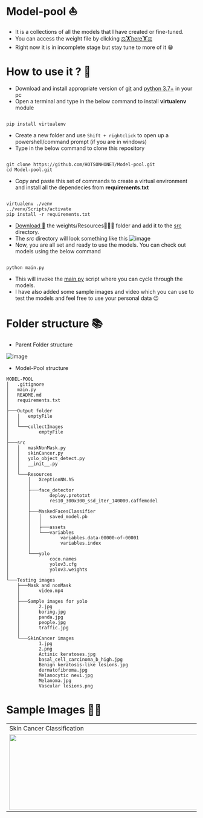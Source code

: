 # Model-pool ⛵
- It is a collections of all the models that I have created or fine-tuned.
- You can access the weight file by clicking [⚖🏋here🏋⚖](https://drive.google.com/drive/folders/1-IVdOHjcVkgDws0A3LLIV9gZg2oBSAlU?usp=sharing)
- Right now it is in incomplete stage but stay tune to more of it 😁

# How to use it ? 🤔
- Download and install appropriate version of [git](https://git-scm.com/downloads) and [python 3.7+](https://www.python.org/downloads/release/python-378/) in your pc 
- Open a terminal and type in the below command to install **virtualenv** module
~~~

pip install virtualenv

~~~
- Create a new folder and use `Shift + rightclick` to open up a powershell/command prompt (if you are in windows)
- Type in the below command to clone this repository
~~~

git clone https://github.com/HOTSONHONET/Model-pool.git
cd Model-pool.git

~~~
- Copy and paste this set of commands to create a virtual environment and install all the dependecies from **requirements.txt**
~~~

virtualenv ./venv
../venv/Scripts/activate
pip install -r requirements.txt

~~~
- [Download 🔽](https://drive.google.com/drive/folders/1-IVdOHjcVkgDws0A3LLIV9gZg2oBSAlU?usp=sharing) the weights/Resources🏋🏼‍♀️ folder and add it to the [src](https://github.com/HOTSONHONET/Model-pool/tree/main/src) directory.
- The *src* directory will look something like this
![image](https://user-images.githubusercontent.com/56304060/135649971-bbf1b3f7-315b-4956-b9d7-b787fa29cb41.png)
- Now, you are all set and ready to use the models. You can check out models using the below command
~~~

python main.py

~~~
- This will invoke the [main.py](https://github.com/HOTSONHONET/Model-pool/blob/main/main.py) script where you can cycle through the models.  
- I have also added some sample images and video which you can use to test the models and feel free to use your personal data 😉

# Folder structure 📚
- Parent Folder structure

![image](https://user-images.githubusercontent.com/56304060/135654086-3f14feba-d4e5-4565-ad91-85850f99629e.png)
- Model-Pool structure
```
MODEL-POOL
│   .gitignore
│   main.py
│   README.md
│   requirements.txt
│
├───Output folder
│   │   emptyFile
│   │
│   └───collectImages
│           emptyFile
│
├───src
│   │   maskNonMask.py
│   │   skinCancer.py
│   │   yolo_object_detect.py
│   │   __init__.py
│   │
│   └───Resources
│       │   XceptionNN.h5
│       │
│       ├───face_detector
│       │       deploy.prototxt
│       │       res10_300x300_ssd_iter_140000.caffemodel
│       │
│       ├───MaskedFacesClassifier
│       │   │   saved_model.pb
│       │   │
│       │   ├───assets
│       │   └───variables
│       │           variables.data-00000-of-00001
│       │           variables.index
│       │
│       └───yolo
│               coco.names
│               yolov3.cfg
│               yolov3.weights
│
└───Testing images
    ├───Mask and nonMask
    │       video.mp4
    │
    ├───Sample images for yolo
    │       2.jpg
    │       boring.jpg
    │       panda.jpg
    │       people.jpg
    │       traffic.jpg
    │
    └───SkinCancer images
            1.jpg
            2.png
            Actinic keratoses.jpg
            basal_cell_carcinoma_b_high.jpg
            Benign keratosis-like lesions.jpg
            dermatofibroma.jpg
            Melanocytic nevi.jpg
            Melanoma.jpg
            Vascular lesions.png
```
# Sample Images 📸😉
<table>
  <tr>
    <td>Skin Cancer Classification</td>
    <td>Face Mask Detection on Video</td>
    <td>Yolo Object Detection</td>
  </tr>
  <tr>
    <td><img src="https://user-images.githubusercontent.com/56304060/135660421-f14906be-1a98-4082-910c-5aecb55d476c.gif" width=500 height=200></td>
    <td><img src="https://user-images.githubusercontent.com/56304060/135671478-dcf2ff0d-20ae-44dd-b230-dbf2bd7d8141.gif" width=500 height=200></td>
    <td><img src="https://user-images.githubusercontent.com/56304060/135658725-315c6311-d175-4db2-ba8b-8476a205ac9a.gif" width=500 height=200></td>
  </tr>
 </table>


